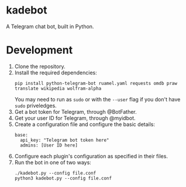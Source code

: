 # kadebot

A Telegram chat bot, built in Python.

# Development

1. Clone the repository.
2. Install the required dependencies:
   ```
   pip install python-telegram-bot ruamel.yaml requests omdb praw translate wikipedia wolfram-alpha
   ```
   You may need to run as `sudo` or with the `--user` flag if you don't have `sudo` priveledges.
3. Get a bot token for Telegram, through @BotFather.
4. Get your user ID for Telegram, through @myidbot.
5. Create a configuration file and configure the basic details:
   ```
   base:
     api_key: "Telegram bot token here"
     admins: [User ID here]
   ```
6. Configure each plugin's configuration as specified in their files.
7. Run the bot in one of two ways:
   ```
   ./kadebot.py --config file.conf
   python3 kadebot.py --config file.conf
   ```
